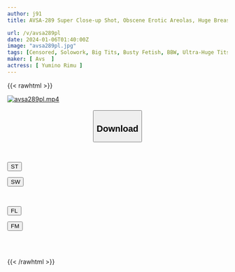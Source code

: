 ```yaml
---
author: j91
title: AVSA-289 Super Close-up Shot, Obscene Erotic Areolas, Huge Breasts, And Sex-obsessed Rimu Yumino

url: /v/avsa289pl
date: 2024-01-06T01:40:00Z
image: "avsa289pl.jpg"
tags: [Censored, Solowork, Big Tits, Busty Fetish, BBW, Ultra-Huge Tits, Huge Butt	]
maker: [ Avs  ]
actress: [ Yumino Rimu ]
---
```



{{< rawhtml >}}

<div class="video" data-videoid="vQoa8PrKJ6SBeR">
    <a href="javascript:;">
        <img src="/v/avsa289pl/avsa289pl.jpg" width="WIDTH" height="HEIGHT" alt="avsa289pl.mp4" loading="lazy">
    </a>
</div>

<script type="text/javascript" src="https://j91.asia/asset/on-demand-st.js"></script>

<br>
  <link rel="stylesheet" href="https://j91.asia/asset/bs5.css">
  
  <center>
  <button class="btn btn-primary" type="button" data-bs-toggle="collapse" data-bs-target=".multi-collapse" aria-expanded="false" aria-controls="multiCollapseExample1 multiCollapseExample2"><h2>Download</h2></button></center>
</p>
<div class="row">
  <div class="col">
    <div class="collapse multi-collapse" id="multiCollapseExample1">
      <div class="card card-body">
	      	      <br>
<div class="buttons">  
<p><a href="https://streamtape.to/v/vQoa8PrKJ6SBeR" target="_blank"><button class="btn-hover color-3"><i class="fa fa-download"></i> ST</button></a></p>
<p><a href="https://flaswish.com/kvhlpylbb8jm" target="_blank"><button class="btn-hover color-2"><i class="fa fa-download"></i> SW</button></a></p></div>
    </div>
  </div>
</div>
  <div class="col">
    <div class="collapse multi-collapse" id="multiCollapseExample2">
      <div class="card card-body">
	      <br>
<div class="buttons">
<p><a href="javascript:;" target="_blank"><button class="btn-hover color-9"><i class="fa fa-download"></i> FL</button></a></p>
<p><a href="javascript:;" target="_blank"><button class="btn-hover color-8"><i class="fa fa-download"></i> FM</button></a></p></div>
<br><br>
      </div>
    </div>
  </div>
</div>

{{< /rawhtml >}}